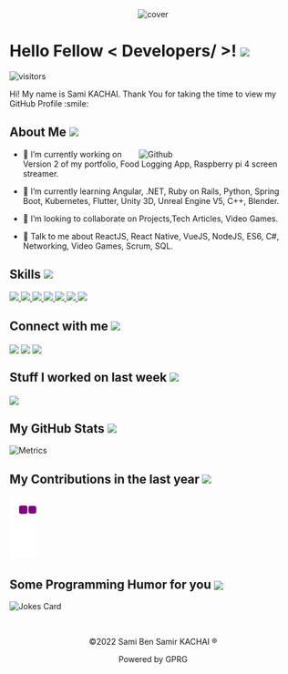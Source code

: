 
<div align="center">
<img width="50%" height = "50%" src="https://i.ibb.co/PcRNfFH/SK-Logo-2.png" alt="cover" border="0"/>
</div>

<h1> Hello Fellow < Developers/ >! <img src = "https://c.tenor.com/FoCsxk0SP2UAAAAj/italian-hand-italian-hands.gif" width = "50"/> </h1>
<p align='center'>

![visitors](https://visitor-badge.glitch.me/badge?page_id=Sami-Kachai.Sami-Kachai)

</p>
<div size='20px'> Hi! My name is Sami KACHAI. Thank You for taking the time to view my GitHub Profile :smile: 
</div>

<h2> About Me <img src = "https://media0.giphy.com/media/KDDpcKigbfFpnejZs6/giphy.gif?cid=ecf05e47oy6f4zjs8g1qoiystc56cu7r9tb8a1fe76e05oty&rid=giphy.gif" width = "100px"/></h2>

<img width="55%" align="right" alt="Github" src="https://raw.githubusercontent.com/onimur/.github/master/.resources/git-header.svg" />


- 🔭 I’m currently working on Version 2 of my portfolio, Food Logging App, Raspberry pi 4 screen streamer.

- 🌱 I’m currently learning Angular, .NET, Ruby on Rails, Python, Spring Boot, Kubernetes, Flutter, Unity 3D, Unreal Engine V5, C++, Blender. 

- 👯 I’m looking to collaborate on Projects,Tech Articles, Video Games. 

- 💬 Talk to me about ReactJS, React Native, VueJS, NodeJS, ES6, C#, Networking, Video Games, Scrum, SQL. 

<h2> Skills <img src = "https://media2.giphy.com/media/QssGEmpkyEOhBCb7e1/giphy.gif?cid=ecf05e47a0n3gi1bfqntqmob8g9aid1oyj2wr3ds3mg700bl&rid=giphy.gif" width = "32"/> </h2>
<a href= https://github.com/Sami-Kachai?tab=repositories&q=&type=&language=reactjs&sort= > <img width ='32px' src ='https://raw.githubusercontent.com/rahulbanerjee26/githubAboutMeGenerator/main/icons/reactjs.svg'> </a>
<a href= https://github.com/Sami-Kachai?tab=repositories&q=&type=&language=javascript&sort= > <img width ='32px' src ='https://raw.githubusercontent.com/rahulbanerjee26/githubAboutMeGenerator/main/icons/javascript.svg'> </a>
<a href= https://github.com/Sami-Kachai?tab=repositories&q=&type=&language=c&sort= > <img width ='32px' src ='https://raw.githubusercontent.com/rahulbanerjee26/githubAboutMeGenerator/main/icons/c.svg'> </a>
<a href= https://github.com/Sami-Kachai?tab=repositories&q=&type=&language=nodejs&sort= > <img width ='32px' src ='https://raw.githubusercontent.com/rahulbanerjee26/githubAboutMeGenerator/main/icons/nodejs.svg'> </a>
<a href= https://github.com/Sami-Kachai?tab=repositories&q=&type=&language=csharp&sort= > <img width ='32px' src ='https://raw.githubusercontent.com/rahulbanerjee26/githubAboutMeGenerator/main/icons/csharp.svg'> </a>
<a href= https://github.com/Sami-Kachai?tab=repositories&q=&type=&language=dotnet&sort= > <img width ='32px' src ='https://raw.githubusercontent.com/rahulbanerjee26/githubAboutMeGenerator/main/icons/dotnet.svg'> </a>
<a href= https://github.com/Sami-Kachai?tab=repositories&q=&type=&language=vuejs&sort= > <img width ='32px' src ='https://raw.githubusercontent.com/rahulbanerjee26/githubAboutMeGenerator/main/icons/vuejs.svg'> </a>


<h2> Connect with me <img src='https://raw.githubusercontent.com/ShahriarShafin/ShahriarShafin/main/Assets/handshake.gif' width="100" /> </h2>
<a href = 'https://www.linkedin.com/in/sami-kachai'> <img width = '32px' align= 'center' src="https://raw.githubusercontent.com/rahulbanerjee26/githubAboutMeGenerator/main/icons/linked-in-alt.svg"/></a> 
<a href = 'http://sk-cv.herokuapp.com/'> <img width = '32px' align= 'center' src="https://raw.githubusercontent.com/rahulbanerjee26/githubAboutMeGenerator/main/icons/portfolio.png"/></a> 
<a href = 'https://www.github.com/Sami-Kachai'> <img width = '32px' align= 'center' src="https://raw.githubusercontent.com/rahulbanerjee26/githubAboutMeGenerator/main/icons/github.svg"/></a> 


<h2> Stuff I worked on last week  <img src = "https://media1.giphy.com/media/JZ40cnfnN11KycrvMF/giphy.gif?cid=ecf05e47a0n3gi1bfqntqmob8g9aid1oyj2wr3ds3mg700bl&rid=giphy.gif" width = "70" /> </h2>
<a href="https://github.com/anuraghazra/github-readme-stats">
<img align="center" src="https://github-readme-stats.vercel.app/api/wakatime?username=@Sami_Kachai&compact=True"/>
</a>
<br>


<h2> My GitHub Stats <img src='https://media1.giphy.com/media/du3J3cXyzhj75IOgvA/giphy.gif?cid=ecf05e47x2g034i9pzwtzzsd3xgg2w9nr94t4tflbbgo3008&rid=giphy.gif' width="32" /> </h2>

![Metrics](https://metrics.lecoq.io/Sami-Kachai?template=terminal&base.header=0&base.activity=0&base.repositories=0&base.metadata=0&languages=1&languages.limit=8&languages.colors=github&languages.threshold=0%25&config.timezone=America%2FToronto)
  
 <h2> My Contributions in the last year <img src='https://c.tenor.com/Jl5vto_khXcAAAAM/catscafe-snake.gif' width="32" /> </h2>

![snake gif](https://github.com/Sami-Kachai/Sami-Kachai/blob/output/github-contribution-grid-snake.gif)

<h2> Some Programming Humor for you <img align ='center' src='https://c.tenor.com/aY4Z1Si1VeIAAAAM/laugh-slam.gif' width = "50" /></h2>

![Jokes Card](https://readme-jokes.vercel.app/api?theme=default)


<br>
<footer align='center'>
  <p>&copy;2022 Sami Ben Samir KACHAI &reg;</p>
  <p>Powered by GPRG</p>
  </footer>
